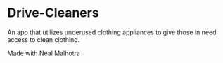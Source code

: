 # Drive-Cleaners
An app that utilizes underused clothing appliances to give those in need access to clean clothing. 

Made with Neal Malhotra

